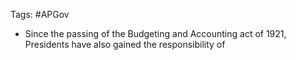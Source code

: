 Tags: #APGov

- Since the passing of the Budgeting and Accounting act of 1921, Presidents have also gained the responsibility of 